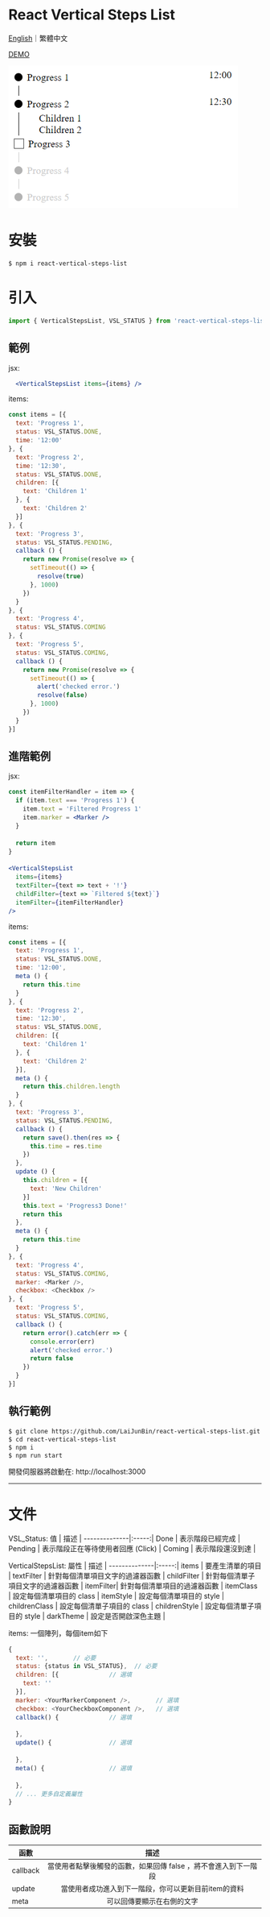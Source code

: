 # React Vertical Steps List

[English](https://github.com/LaiJunBin/react-vertical-steps-list#react-vertical-steps-list)｜繁體中文

[DEMO](https://laijunbin.github.io/react-vertical-steps-list/index.html)

![demo.png](./demo.png)

# 安裝
```
$ npm i react-vertical-steps-list
```

# 引入
```js
import { VerticalStepsList, VSL_STATUS } from 'react-vertical-steps-list'
```

## 範例
jsx:
```jsx
  <VerticalStepsList items={items} />
```


items:
```js
const items = [{
  text: 'Progress 1',
  status: VSL_STATUS.DONE,
  time: '12:00'
}, {
  text: 'Progress 2',
  time: '12:30',
  status: VSL_STATUS.DONE,
  children: [{
    text: 'Children 1'
  }, {
    text: 'Children 2'
  }]
}, {
  text: 'Progress 3',
  status: VSL_STATUS.PENDING,
  callback () {
    return new Promise(resolve => {
      setTimeout(() => {
        resolve(true)
      }, 1000)
    })
  }
}, {
  text: 'Progress 4',
  status: VSL_STATUS.COMING
}, {
  text: 'Progress 5',
  status: VSL_STATUS.COMING,
  callback () {
    return new Promise(resolve => {
      setTimeout(() => {
        alert('checked error.')
        resolve(false)
      }, 1000)
    })
  }
}]
```

## 進階範例

jsx:
```jsx
const itemFilterHandler = item => {
  if (item.text === 'Progress 1') {
    item.text = 'Filtered Progress 1'
    item.marker = <Marker />
  }

  return item
}

<VerticalStepsList
  items={items}
  textFilter={text => text + '!'}
  childFilter={text => `Filtered ${text}`}
  itemFilter={itemFilterHandler}
/>
```

items:
```js
const items = [{
  text: 'Progress 1',
  status: VSL_STATUS.DONE,
  time: '12:00',
  meta () {
    return this.time
  }
}, {
  text: 'Progress 2',
  time: '12:30',
  status: VSL_STATUS.DONE,
  children: [{
    text: 'Children 1'
  }, {
    text: 'Children 2'
  }],
  meta () {
    return this.children.length
  }
}, {
  text: 'Progress 3',
  status: VSL_STATUS.PENDING,
  callback () {
    return save().then(res => {
      this.time = res.time
    })
  },
  update () {
    this.children = [{
      text: 'New Children'
    }]
    this.text = 'Progress3 Done!'
    return this
  },
  meta () {
    return this.time
  }
}, {
  text: 'Progress 4',
  status: VSL_STATUS.COMING,
  marker: <Marker />,
  checkbox: <Checkbox />
}, {
  text: 'Progress 5',
  status: VSL_STATUS.COMING,
  callback () {
    return error().catch(err => {
      console.error(err)
      alert('checked error.')
      return false
    })
  }
}]
```

## 執行範例
```
$ git clone https://github.com/LaiJunBin/react-vertical-steps-list.git
$ cd react-vertical-steps-list
$ npm i
$ npm run start
```

開發伺服器將啟動在: http://localhost:3000

---

# 文件

VSL_Status:
值           | 描述  |
--------------|:-----:|
Done    | 表示階段已經完成 |
Pending    | 表示階段正在等待使用者回應 (Click) |
Coming  | 表示階段還沒到達 | 

VerticalStepsList:
屬性           | 描述  |
--------------|:-----:|
items    | 要產生清單的項目 |
textFilter    | 針對每個清單項目文字的過濾器函數 |
childFilter  | 針對每個清單子項目文字的過濾器函數 | 
itemFilter| 針對每個清單項目的過濾器函數 |
itemClass | 設定每個清單項目的 class  |
itemStyle | 設定每個清單項目的 style  |
childrenClass | 設定每個清單子項目的 class  |
childrenStyle |  設定每個清單子項目的 style |
darkTheme |  設定是否開啟深色主題 |


items: 一個陣列，每個item如下
```js
{
  text: '',       // 必要
  status: {status in VSL_STATUS},  // 必要
  children: [{              // 選填
    text: ''
  }],
  marker: <YourMarkerComponent />,       // 選填
  checkbox: <YourCheckboxComponent />,   // 選填
  callback() {              // 選填

  },
  update() {                // 選填

  },
  meta() {                  // 選填

  },
  // ... 更多自定義屬性
}
```

## 函數說明
函數           | 描述  |
--------------|:-----:|
callback    | 當使用者點擊後觸發的函數，如果回傳 false ，將不會進入到下一階段 |
update    | 當使用者成功進入到下一階段，你可以更新目前item的資料 |
meta  | 可以回傳要顯示在右側的文字 | 